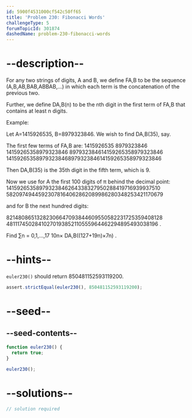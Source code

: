 ```yaml
---
id: 5900f4531000cf542c50ff65
title: 'Problem 230: Fibonacci Words'
challengeType: 5
forumTopicId: 301874
dashedName: problem-230-fibonacci-words
---
```


# --description--

For any two strings of digits, A and B, we define FA,B to be the sequence (A,B,AB,BAB,ABBAB,...) in which each term is the concatenation of the previous two.

Further, we define DA,B(n) to be the nth digit in the first term of FA,B that contains at least n digits.

Example:

Let A=1415926535, B=8979323846. We wish to find DA,B(35), say.

The first few terms of FA,B are: 1415926535 8979323846 14159265358979323846 897932384614159265358979323846 14159265358979323846897932384614159265358979323846

Then DA,B(35) is the 35th digit in the fifth term, which is 9.

Now we use for A the first 100 digits of π behind the decimal point: 14159265358979323846264338327950288419716939937510 58209749445923078164062862089986280348253421170679

and for B the next hundred digits:

82148086513282306647093844609550582231725359408128 48111745028410270193852110555964462294895493038196 .

Find ∑n = 0,1,...,17 10n× DA,B((127+19n)×7n) .

# --hints--

`euler230()` should return 850481152593119200.

```js
assert.strictEqual(euler230(), 850481152593119200);
```

# --seed--

## --seed-contents--

```js
function euler230() {
  return true;
}

euler230();
```

# --solutions--

```js
// solution required
```
